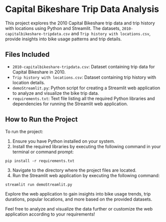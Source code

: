 # Capital Bikeshare Trip Data Analysis

This project explores the 2010 Capital Bikeshare trip data and trip history with locations using Python and Streamlit. The datasets, `2010-capitalbikeshare-tripdata.csv` and `Trip history with locations.csv`, provide insights into bike usage patterns and trip details.

## Files Included

- `2010-capitalbikeshare-tripdata.csv`: Dataset containing trip data for Capital Bikeshare in 2010.
- `Trip history with locations.csv`: Dataset containing trip history with location details.
- `demoStreamlit.py`: Python script for creating a Streamlit web application to analyze and visualize the bike trip data.
- `requirements.txt`: Text file listing all the required Python libraries and dependencies for running the Streamlit web application.

## How to Run the Project

To run the project:

1. Ensure you have Python installed on your system.
2. Install the required libraries by executing the following command in your terminal or command prompt:

```
pip install -r requirements.txt
```

3. Navigate to the directory where the project files are located.
4. Run the Streamlit web application by executing the following command:

```
streamlit run demoStreamlit.py
```

Explore the web application to gain insights into bike usage trends, trip durations, popular locations, and more based on the provided datasets.

Feel free to analyze and visualize the data further or customize the web application according to your requirements!
